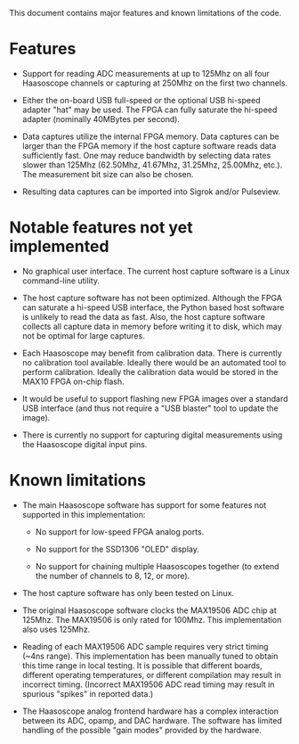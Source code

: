 This document contains major features and known limitations of the
code.

# Features

- Support for reading ADC measurements at up to 125Mhz on all four
  Haasoscope channels or capturing at 250Mhz on the first two
  channels.

- Either the on-board USB full-speed or the optional USB hi-speed
  adapter "hat" may be used.  The FPGA can fully saturate the hi-speed
  adapter (nominally 40MBytes per second).

- Data captures utilize the internal FPGA memory.  Data captures can
  be larger than the FPGA memory if the host capture software reads
  data sufficiently fast.  One may reduce bandwidth by selecting data
  rates slower than 125Mhz (62.50Mhz, 41.67Mhz, 31.25Mhz, 25.00Mhz,
  etc.).  The measurement bit size can also be chosen.

- Resulting data captures can be imported into Sigrok and/or
  Pulseview.

# Notable features not yet implemented

- No graphical user interface.  The current host capture software is a
  Linux command-line utility.

- The host capture software has not been optimized.  Although the FPGA
  can saturate a hi-speed USB interface, the Python based host
  software is unlikely to read the data as fast.  Also, the host
  capture software collects all capture data in memory before writing
  it to disk, which may not be optimal for large captures.

- Each Haasoscope may benefit from calibration data.  There is
  currently no calibration tool available.  Ideally there would be an
  automated tool to perform calibration.  Ideally the calibration data
  would be stored in the MAX10 FPGA on-chip flash.

- It would be useful to support flashing new FPGA images over a
  standard USB interface (and thus not require a "USB blaster" tool to
  update the image).

- There is currently no support for capturing digital measurements
  using the Haasoscope digital input pins.

# Known limitations

- The main Haasoscope software has support for some features not
  supported in this implementation:

  - No support for low-speed FPGA analog ports.

  - No support for the SSD1306 "OLED" display.

  - No support for chaining multiple Haasoscopes together (to extend
    the number of channels to 8, 12, or more).

- The host capture software has only been tested on Linux.

- The original Haasoscope software clocks the MAX19506 ADC chip at
  125Mhz.  The MAX19506 is only rated for 100Mhz.  This implementation
  also uses 125Mhz.

- Reading of each MAX19506 ADC sample requires very strict timing
  (~4ns range).  This implementation has been manually tuned to obtain
  this time range in local testing.  It is possible that different
  boards, different operating temperatures, or different compilation
  may result in incorrect timing.  (Incorrect MAX19506 ADC read timing
  may result in spurious "spikes" in reported data.)

- The Haasoscope analog frontend hardware has a complex interaction
  between its ADC, opamp, and DAC hardware.  The software has limited
  handling of the possible "gain modes" provided by the hardware.

